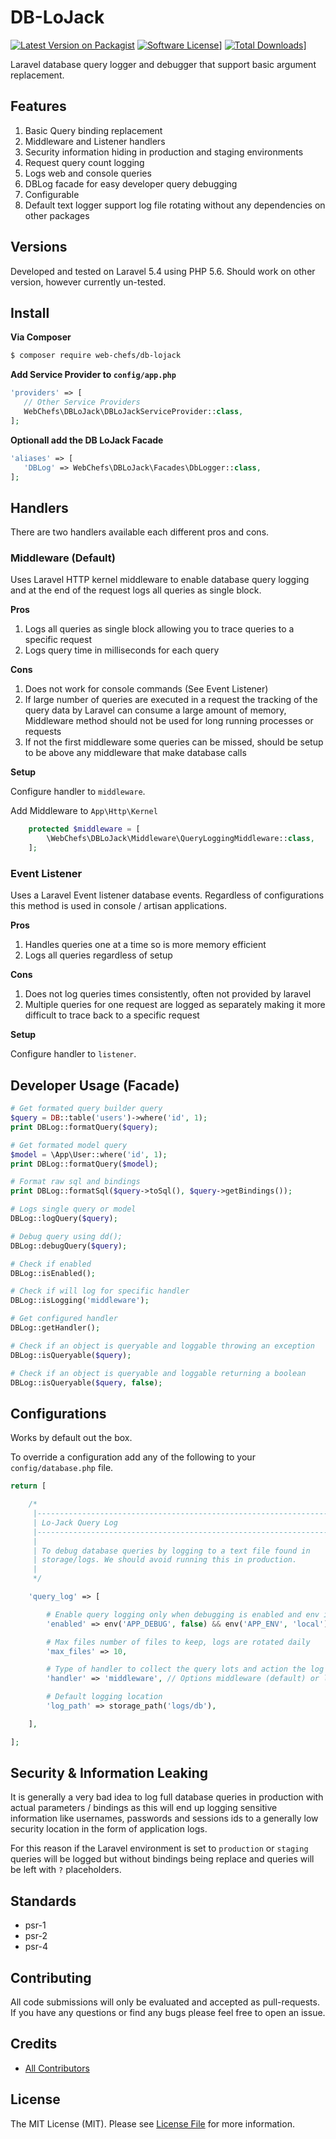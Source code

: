 # DB-LoJack

[![Latest Version on Packagist][ico-version]][link-packagist]
[![Software License][ico-license]](LICENSE.md)]
[![Total Downloads][ico-downloads]][link-downloads]]

Laravel database query logger and debugger that support basic argument replacement.

## Features

1. Basic Query binding replacement
1. Middleware and Listener handlers
1. Security information hiding in production and staging environments
1. Request query count logging
1. Logs web and console queries
1. DBLog facade for easy developer query debugging
1. Configurable
1. Default text logger support log file rotating without any dependencies on other packages

## Versions

Developed and tested on Laravel 5.4 using PHP 5.6. Should work on other version, however currently un-tested.

## Install

__Via Composer__

``` bash
$ composer require web-chefs/db-lojack
```

__Add Service Provider to `config/app.php`__

```php
'providers' => [
   // Other Service Providers
   WebChefs\DBLoJack\DBLoJackServiceProvider::class,
];
```

__Optionall add the DB LoJack Facade__

```php
'aliases' => [
   'DBLog' => WebChefs\DBLoJack\Facades\DbLogger::class,
];
```

## Handlers

There are two handlers available each different pros and cons.

### Middleware (Default)

Uses Laravel HTTP kernel middleware to enable database query logging and at the end of the request logs all queries as single block.

__Pros__

1. Logs all queries as single block allowing you to trace queries to a specific request
1. Logs query time in milliseconds for each query

__Cons__

1. Does not work for console commands (See Event Listener)
1. If large number of queries are executed in a request the tracking of the query data by Laravel can consume a large amount of memory, Middleware method should not be used for long running processes or requests
1. If not the first middleware some queries can be missed, should be setup to be above any middleware that make database calls

__Setup__

Configure handler to `middleware`.

Add Middleware to `App\Http\Kernel`

```php
    protected $middleware = [
        \WebChefs\DBLoJack\Middleware\QueryLoggingMiddleware::class,
    ];
```

### Event Listener

Uses a Laravel Event listener database events. Regardless of configurations this method is used in console / artisan applications.

__Pros__

1. Handles queries one at a time so is more memory efficient
1. Logs all queries regardless of setup

__Cons__

1. Does not log queries times consistently, often not provided by laravel
1. Multiple queries for one request are logged as separately making it more difficult to trace back to a specific request

__Setup__

Configure handler to `listener`.

## Developer Usage (Facade)

```php
# Get formated query builder query
$query = DB::table('users')->where('id', 1);
print DBLog::formatQuery($query);

# Get formated model query
$model = \App\User::where('id', 1);
print DBLog::formatQuery($model);

# Format raw sql and bindings
print DBLog::formatSql($query->toSql(), $query->getBindings());

# Logs single query or model
DBLog::logQuery($query);

# Debug query using dd();
DBLog::debugQuery($query);

# Check if enabled
DBLog::isEnabled();

# Check if will log for specific handler
DBLog::isLogging('middleware');

# Get configured handler
DBLog::getHandler();

# Check if an object is queryable and loggable throwing an exception
DBLog::isQueryable($query);

# Check if an object is queryable and loggable returning a boolean
DBLog::isQueryable($query, false);
```

## Configurations

Works by default out the box.

To override a configuration add any of the following to your `config/database.php` file.

```php
return [

    /*
     |--------------------------------------------------------------------------
     | Lo-Jack Query Log
     |--------------------------------------------------------------------------
     |
     | To debug database queries by logging to a text file found in
     | storage/logs. We should avoid running this in production.
     |
     */

    'query_log' => [

        # Enable query logging only when debugging is enabled and env is local
        'enabled' => env('APP_DEBUG', false) && env('APP_ENV', 'local') == 'local',

        # Max files number of files to keep, logs are rotated daily
        'max_files' => 10,

        # Type of handler to collect the query lots and action the log writer
        'handler' => 'middleware', // Options middleware (default) or listener

        # Default logging location
        'log_path' => storage_path('logs/db'),

    ],

];
```

## Security & Information Leaking

It is generally a very bad idea to log full database queries in production with actual parameters / bindings as this will end up logging sensitive information like usernames, passwords and sessions ids to a generally low security location in the form of application logs.

For this reason if the Laravel environment is set to `production` or `staging` queries will be logged but without bindings being replace and queries will be left with `?` placeholders.

## Standards

* psr-1
* psr-2
* psr-4

## Contributing

All code submissions will only be evaluated and accepted as pull-requests. If you have any questions or find any bugs please feel free to open an issue.

## Credits

- [All Contributors][link-contributors]

## License

The MIT License (MIT). Please see [License File](LICENSE.md) for more information.

[ico-version]: https://img.shields.io/packagist/v/web-chefs/db-lojack.svg?style=flat-square
[ico-license]: https://img.shields.io/badge/license-MIT-brightgreen.svg?style=flat-square
[ico-downloads]: https://img.shields.io/packagist/dt/web-chefs/db-lojack.svg?style=flat-square

[link-packagist]: https://packagist.org/packages/web-chefs/db-lojack
[link-downloads]: https://packagist.org/packages/web-chefs/db-lojack
[link-contributors]: ../../contributors
